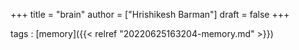 +++
title = "brain"
author = ["Hrishikesh Barman"]
draft = false
+++

tags
: [memory]({{< relref "20220625163204-memory.md" >}})
